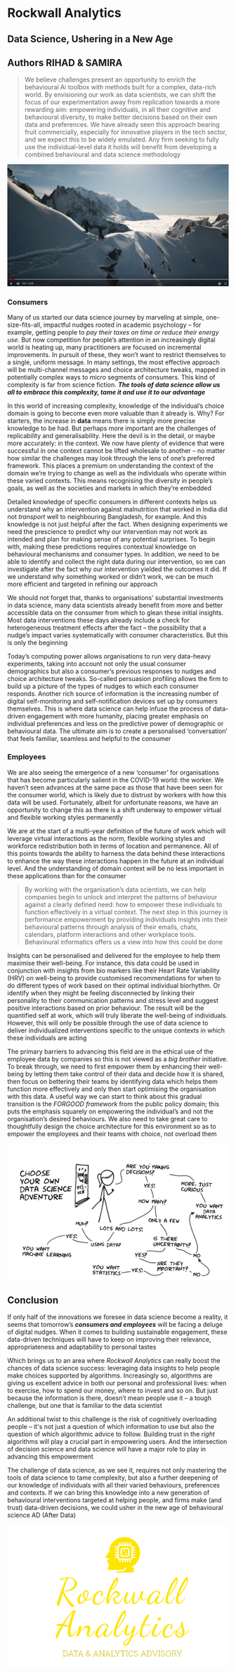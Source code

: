 # Rockwall Analytics
## Data Science, Ushering in a New Age
## Authors RIHAD & SAMIRA

> We believe challenges present an opportunity to enrich the behavioural Ai toolbox with methods built for a complex, data-rich world. By envisioning our work as data scientists, we can shift the focus of our experimentation away from replication towards a more rewarding aim: empowering individuals, in all their cognitive and behavioural diversity, to make better decisions based on their own data and preferences. We have already seen this approach bearing fruit commercially, especially for innovative players in the tech sector, and we expect this to be widely emulated. Any firm seeking to fully use the individual-level data it holds will benefit from developing a combined behavioural and data science methodology

[![SC2 Video](img_gallery/SC2_youtube.png)](https://youtu.be/JVvfk56hckY "SC2 Rockwall Analytics - Click to Watch!")

### Consumers
Many of us started our data science journey by marveling at simple, one-size-fits-all, impactful nudges rooted in academic psychology – for example, getting people to *pay their taxes on time or reduce their energy use*. But now competition for people’s attention in an increasingly digital world is heating up, many practitioners are focused on incremental improvements. In pursuit of these, they won’t want to restrict themselves to a single, uniform message. In many settings, the most effective approach will be multi-channel messages and choice architecture tweaks, mapped in potentially complex ways to micro segments of consumers. This kind of complexity is far from science fiction. ***The tools of data science allow us all to embrace this complexity, tame it and use it to our advantage***

In this world of increasing complexity, knowledge of the individual’s choice domain is going to become even more valuable than it already is. Why? For starters, the increase in **data** means there is simply more precise knowledge to be had. But perhaps more important are the challenges of replicability and generalisability. Here the devil is in the detail, or maybe more accurately: in the context. We now have plenty of evidence that were successful in one context cannot be lifted wholesale to another – no matter how similar the challenges may look through the lens of one’s preferred framework. This places a premium on understanding the context of the domain we’re trying to change as well as the individuals who operate within these varied contexts. This means recognising the diversity in people’s goals, as well as the societies and markets in which they’re embedded

Detailed knowledge of specific consumers in different contexts helps us understand why an intervention against malnutrition that worked in India did not *transport* well to neighbouring Bangladesh, for example. And this knowledge is not just helpful after the fact. When designing experiments we need the prescience to predict why our intervention may not work as intended and plan for making sense of any potential surprises. To begin with, making these predictions requires contextual knowledge on behavioural mechanisms and consumer types. In addition, we need to be able to identify and collect the right data during our intervention, so we can investigate after the fact why our intervention yielded the outcomes it did. If we understand why something worked or didn’t work, we can be much more efficient and targeted in refining our approach

We should not forget that, thanks to organisations’ substantial investments in data science, many data scientists already benefit from more and better accessible data on the consumer from which to glean these initial insights. Most data interventions these days already include a check for heterogeneous treatment effects after the fact – the possibility that a nudge’s impact varies systematically with consumer characteristics. But this is only the beginning

Today’s computing power allows organisations to run very data-heavy experiments, taking into account not only the usual consumer demographics but also a consumer’s previous responses to nudges and choice architecture tweaks. So-called persuasion profiling allows the firm to build up a picture of the types of nudges to which each consumer responds. Another rich source of information is the increasing number of digital self-monitoring and self-notification devices set up by consumers themselves. This is where data science can help infuse the process of data-driven engagement with more humanity, placing greater emphasis on individual preferences and less on the predictive power of demographic or behavioural data. The ultimate aim is to create a personalised ‘conversation’ that feels familiar, seamless and helpful to the consumer

### Employees
We are also seeing the emergence of a new ‘consumer’ for organisations that has become particularly salient in the COVID-19 world: the worker. We haven’t seen advances at the same pace as those that have been seen for the consumer world, which is likely due to distrust by workers with how this data will be used. Fortunately, albeit for unfortunate reasons, we have an opportunity to change this as there is a shift underway to empower virtual and flexible working styles permanently

We are at the start of a multi-year definition of the future of work which will leverage virtual interactions as the norm, flexible working styles and workforce redistribution both in terms of location and permanence. All of this points towards the ability to harness the data behind these interactions to enhance the way these interactions happen in the future at an individual level. And the understanding of domain context will be no less important in these applications than for the consumer

> By working with the organisation’s data scientists, we can help companies begin to unlock and interpret the patterns of behaviour against a clearly defined need: how to empower these individuals to function effectively in a virtual context. The next step in this journey is performance empowerment by providing individuals insights into their behavioural patterns through analysis of their emails, chats, calendars, platform interactions and other workplace tools. Behavioural informatics offers us a view into how this could be done

Insights can be personalised and delivered for the employee to help them maximise their well-being. For instance, this data could be used in conjunction with insights from bio markers like their Heart Rate Variability (HRV) on well-being to provide customised recommendations for when to do different types of work based on their optimal individual biorhythm. Or identify when they might be feeling disconnected by linking their personality to their communication patterns and stress level and suggest positive interactions based on prior behaviour. The result will be the quantified self at work, which will truly liberate the well-being of individuals. However, this will only be possible through the use of data science to deliver individualized interventions specific to the unique contexts in which these individuals are acting

The primary barriers to advancing this field are in the ethical use of the employee data by companies so this is not viewed as a *big brother* initiative. To break through, we need to first empower them by enhancing their well-being by letting them take control of their data and decide how it is shared, then focus on bettering their teams by identifying data which helps them function more effectively and only then start optimising the organisation with this data. A useful way we can start to think about this gradual transition is the *FORGOOD framework* from the public policy domain; this puts the emphasis squarely on empowering the individual’s and not the organisation’s desired behaviours. We also need to take great care to thoughtfully design the choice architecture for this environment so as to empower the employees and their teams with choice, not overload them

<img src="./img_gallery/decision_ds.png"/>

## Conclusion
If only half of the innovations we foresee in data science become a reality, it seems that tomorrow’s ***consumers and employees*** will be facing a deluge of digital nudges. When it comes to building sustainable engagement, these data-driven techniques will have to keep on improving their relevance, appropriateness and adaptability to personal tastes

Which brings us to an area where *Rockwall Analytics* can really boost the chances of data science success: leveraging data insights to help people make choices supported by algorithms. Increasingly so, algorithms are giving us excellent advice in both our personal and professional lives: when to exercise, how to spend our money, where to invest and so on. But just because the information is there, doesn’t mean people use it – a tough challenge, but one that is familiar to the data scientist

An additional twist to this challenge is the risk of cognitively overloading people – it's not just a question of which information to use but also the question of which algorithmic advice to follow. Building trust in the *right* algorithms will play a crucial part in empowering users. And the intersection of decision science and data science will have a major role to play in advancing this empowerment

The challenge of data science, as we see it, requires not only mastering the tools of data science to tame complexity, but also a further deepening of our knowledge of individuals with all their varied behaviours, preferences and contexts. If we can bring this knowledge into a new generation of behavioural interventions targeted at helping people, and firms make (and trust) data-driven decisions, we could usher in the new age of behavioural science AD (After Data)

<img src="./img_gallery/rockwall.png"/>
